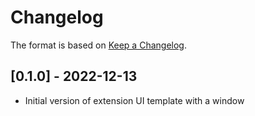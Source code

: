 # Changelog

The format is based on [Keep a Changelog](https://keepachangelog.com/en/1.0.0/).


## [0.1.0] - 2022-12-13
- Initial version of extension UI template with a window

